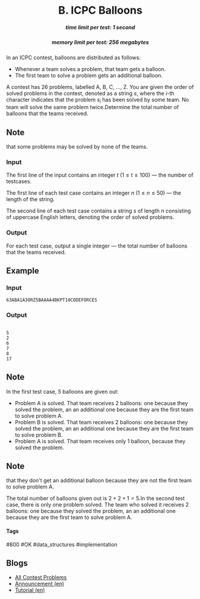 <h1 style='text-align: center;'> B. ICPC Balloons</h1>

<h5 style='text-align: center;'>time limit per test: 1 second</h5>
<h5 style='text-align: center;'>memory limit per test: 256 megabytes</h5>

In an ICPC contest, balloons are distributed as follows: 

* Whenever a team solves a problem, that team gets a balloon.
* The first team to solve a problem gets an additional balloon.

 A contest has 26 problems, labelled $\textsf{A}$, $\textsf{B}$, $\textsf{C}$, ..., $\textsf{Z}$. You are given the order of solved problems in the contest, denoted as a string $s$, where the $i$-th character indicates that the problem $s_i$ has been solved by some team. No team will solve the same problem twice.Determine the total number of balloons that the teams received. 
## Note

 that some problems may be solved by none of the teams.

### Input

The first line of the input contains an integer $t$ ($1 \leq t \leq 100$) — the number of testcases.

The first line of each test case contains an integer $n$ ($1 \leq n \leq 50$) — the length of the string.

The second line of each test case contains a string $s$ of length $n$ consisting of uppercase English letters, denoting the order of solved problems.

### Output

For each test case, output a single integer — the total number of balloons that the teams received.

## Example

### Input


```text
63ABA1A3ORZ5BAAAA4BKPT10CODEFORCES
```
### Output

```text

5
2
6
7
8
17

```
## Note

In the first test case, $5$ balloons are given out: 

* Problem $\textsf{A}$ is solved. That team receives $2$ balloons: one because they solved the problem, an an additional one because they are the first team to solve problem $\textsf{A}$.
* Problem $\textsf{B}$ is solved. That team receives $2$ balloons: one because they solved the problem, an an additional one because they are the first team to solve problem $\textsf{B}$.
* Problem $\textsf{A}$ is solved. That team receives only $1$ balloon, because they solved the problem. 
## Note

 that they don't get an additional balloon because they are not the first team to solve problem $\textsf{A}$.

 The total number of balloons given out is $2+2+1=5$.In the second test case, there is only one problem solved. The team who solved it receives $2$ balloons: one because they solved the problem, an an additional one because they are the first team to solve problem $\textsf{A}$.



#### Tags 

#800 #OK #data_structures #implementation 

## Blogs
- [All Contest Problems](../Codeforces_Round_806_(Div._4).md)
- [Announcement (en)](../blogs/Announcement_(en).md)
- [Tutorial (en)](../blogs/Tutorial_(en).md)
